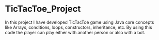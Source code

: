 # TicTacToe_Project
In this project I have developed TicTacToe game using Java core concepts like Arrays, conditions, loops, constructors, inheritance, etc. By using this code the player can play either with another person or also with a bot.
